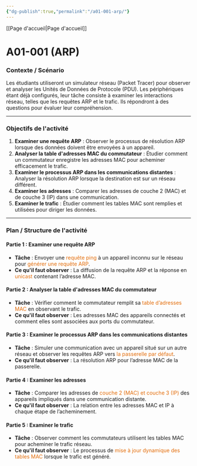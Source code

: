 ```yaml
---
{"dg-publish":true,"permalink":"/a01-001-arp/"}
---
```



[[Page d'accueil\|Page d'accueil]]
# A01-001 (ARP)
### **Contexte / Scénario**

Les étudiants utiliseront un simulateur réseau (Packet Tracer) pour observer et analyser les Unités de Données de Protocole (PDU). Les périphériques étant déjà configurés, leur tâche consiste à examiner les interactions réseau, telles que les requêtes ARP et le trafic. Ils répondront à des questions pour évaluer leur compréhension.

---

### **Objectifs de l'activité**

1. **Examiner une requête ARP** : Observer le processus de résolution ARP lorsque des données doivent être envoyées à un appareil.
2. **Analyser la table d'adresses MAC du commutateur** : Étudier comment un commutateur enregistre les adresses MAC pour acheminer efficacement le trafic.
3. **Examiner le processus ARP dans les communications distantes** : Analyser la résolution ARP lorsque la destination est sur un réseau différent.
4. **Examiner les adresses** : Comparer les adresses de couche 2 (MAC) et de couche 3 (IP) dans une communication.
5. **Examiner le trafic** : Étudier comment les tables MAC sont remplies et utilisées pour diriger les données.

---

### **Plan / Structure de l'activité**

#### **Partie 1 : Examiner une requête ARP**

- **Tâche** : Envoyer une <font color="#e36c09">requête ping</font> à un appareil inconnu sur le réseau pour <font color="#e36c09">générer une requête ARP</font>.
- **Ce qu'il faut observer** : La diffusion de la requête ARP et la réponse en <font color="#e36c09">unicast</font> contenant l’adresse MAC.

#### **Partie 2 : Analyser la table d'adresses MAC du commutateur**

- **Tâche** : Vérifier comment le commutateur remplit sa <font color="#e36c09">table d’adresses MAC</font> en observant le trafic.
- **Ce qu'il faut observer** : Les adresses MAC des appareils connectés et comment elles sont associées aux ports du commutateur.

#### **Partie 3 : Examiner le processus ARP dans les communications distantes**

- **Tâche** : Simuler une communication avec un appareil situé sur un autre réseau et observer les requêtes ARP vers <font color="#e36c09">la passerelle par défaut</font>.
- **Ce qu'il faut observer** : La résolution ARP pour l’adresse MAC de la passerelle.

#### **Partie 4 : Examiner les adresses**

- **Tâche** : Comparer les adresses de <font color="#e36c09">couche 2 (MAC) et couche 3 (IP)</font> des appareils impliqués dans une communication distante.
- **Ce qu'il faut observer** : La relation entre les adresses MAC et IP à chaque étape de l’acheminement.

#### **Partie 5 : Examiner le trafic**

- **Tâche** : Observer comment les commutateurs utilisent les tables MAC pour acheminer le trafic réseau.
- **Ce qu'il faut observer** : Le processus de <font color="#e36c09">mise à jour dynamique des tables MAC</font> lorsque le trafic est généré.